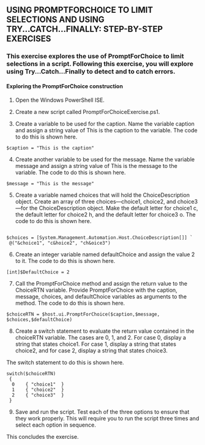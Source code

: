 ## USING PROMPTFORCHOICE TO LIMIT SELECTIONS AND USING TRY...CATCH...FINALLY: STEP-BY-STEP EXERCISES
### This exercise explores the use of PromptForChoice to limit selections in a script. Following this exercise, you will explore using Try...Catch...Finally to detect and to catch errors.

#### Exploring the PromptForChoice construction

1. Open the Windows PowerShell ISE.

2. Create a new script called PromptForChoiceExercise.ps1.

3. Create a variable to be used for the caption. Name the variable caption and assign a string value of This is the caption to the variable. The code to do this is shown here.


```
$caption = "This is the caption"
```
4. Create another variable to be used for the message. Name the variable message and assign a string value of This is the message to the variable. The code to do this is shown here.


```
$message = "This is the message"
```
5. Create a variable named choices that will hold the ChoiceDescription object. Create an array of three choices—choice1, choice2, and choice3—for the ChoiceDescription object. Make the default letter for choice1 c, the default letter for choice2 h, and the default letter for choice3 o. The code to do this is shown here.

```

$choices = [System.Management.Automation.Host.ChoiceDescription[]] `
 @("&choice1", "c&hoice2", "ch&oice3")
```
6. Create an integer variable named defaultChoice and assign the value 2 to it. The code to do this is shown here.
```
[int]$DefaultChoice = 2
```
7. Call the PromptForChoice method and assign the return value to the ChoiceRTN variable. Provide PromptForChoice with the caption, message, choices, and defaultChoice variables as arguments to the method. The code to do this is shown here.


```
$choiceRTN = $host.ui.PromptForChoice($caption,$message, $choices,$defaultChoice)
```
8. Create a switch statement to evaluate the return value contained in the choiceRTN variable. The cases are 0, 1, and 2. For case 0, display a string that states choice1. For case 1, display a string that states choice2, and for case 2, display a string that states choice3.

The switch statement to do this is shown here.
```
switch($choiceRTN)
 {
  0    { "choice1"  }
  1    { "choice2"  }
  2    { "choice3"  }
 }
```
9. Save and run the script. Test each of the three options to ensure that they work properly. This will require you to run the script three times and select each option in sequence.

This concludes the exercise.
